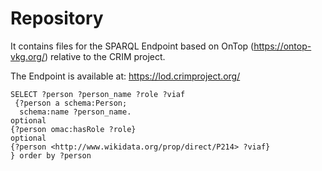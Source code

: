 # Repository
It contains files for the SPARQL Endpoint based on OnTop (https://ontop-vkg.org/) relative to the CRIM project. 

The Endpoint is available at: https://lod.crimproject.org/

```
SELECT ?person ?person_name ?role ?viaf
 {?person a schema:Person;
  schema:name ?person_name.
optional
{?person omac:hasRole ?role}
optional
{?person <http://www.wikidata.org/prop/direct/P214> ?viaf}
} order by ?person

```
